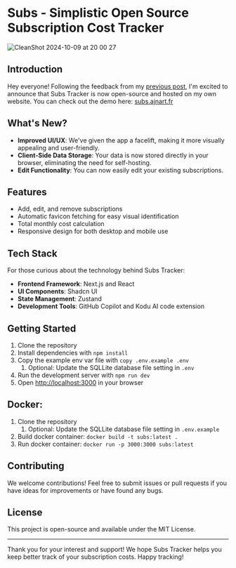 # Subs - Simplistic Open Source Subscription Cost Tracker

![CleanShot 2024-10-09 at 20 00 27](https://github.com/user-attachments/assets/ffb88333-6c4d-46c9-9ca7-49602106e5f1)

## Introduction

Hey everyone! Following the feedback from my [previous post](https://www.reddit.com/r/selfhosted/comments/1fvqrlr/i_made_a_simple_selfhosted_subscriptions_costs/), I'm excited to announce that Subs Tracker is now open-source and hosted on my own website. You can check out the demo here: [subs.ajnart.fr](https://subs.ajnart.fr)

## What's New?

- **Improved UI/UX**: We've given the app a facelift, making it more visually appealing and user-friendly.
- **Client-Side Data Storage**: Your data is now stored directly in your browser, eliminating the need for self-hosting.
- **Edit Functionality**: You can now easily edit your existing subscriptions.

## Features

- Add, edit, and remove subscriptions
- Automatic favicon fetching for easy visual identification
- Total monthly cost calculation
- Responsive design for both desktop and mobile use

## Tech Stack

For those curious about the technology behind Subs Tracker:

- **Frontend Framework**: Next.js and React
- **UI Components**: Shadcn UI
- **State Management**: Zustand
- **Development Tools**: GitHub Copilot and Kodu AI code extension

## Getting Started

1. Clone the repository
2. Install dependencies with `npm install`
3. Copy the example env var file with `copy .env.example .env`
    1. Optional: Update the SQLLite database file setting in `.env`
4. Run the development server with `npm run dev`
5. Open [http://localhost:3000](http://localhost:3000) in your browser

## Docker:

1. Clone the repository
    1. Optional: Update the SQLLite database file setting in `.env.example`
2. Build docker container: `docker build -t subs:latest .`
3. Run docker container: `docker run -p 3000:3000 subs:latest`

## Contributing

We welcome contributions! Feel free to submit issues or pull requests if you have ideas for improvements or have found any bugs.

## License

This project is open-source and available under the MIT License.

---

Thank you for your interest and support! We hope Subs Tracker helps you keep better track of your subscription costs. Happy tracking!
